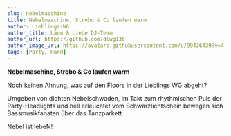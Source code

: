```yaml
---
slug: nebelmaschine
title: Nebelmaschine, Strobo & Co laufen warm
author: Lieblings-WG
author_title: Lärm & Liebe DJ-Team
author_url: https://github.com/dlwg136
author_image_url: https://avatars.githubusercontent.com/u/99436439?v=4
tags: [Party, Hard]
---
```


**Nebelmaschine, Strobo & Co laufen warm**

Noch keinen Ahnung, was auf den Floors in der Lieblings WG abgeht?

Umgeben von dichten Nebelschwaden, im Takt zum rhythmischen Puls der Party-Headlights und hell erleuchtet vom Schwarzlichtschein bewegen sich Bassmusikfanaten über das Tanzparkett

Nebel ist lebeN!